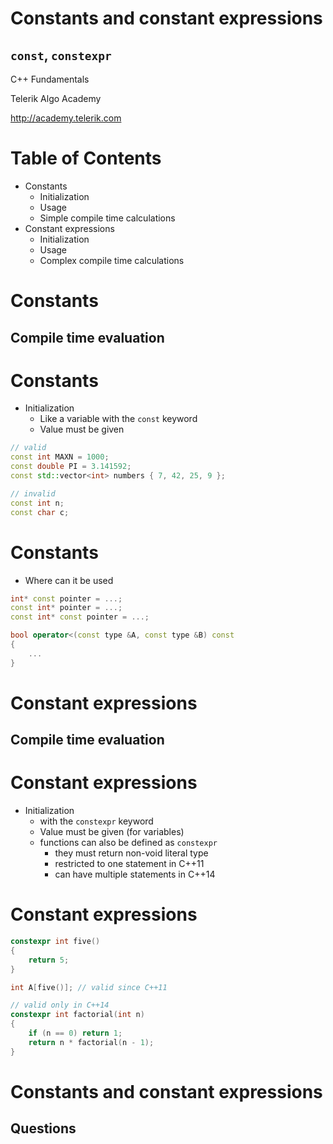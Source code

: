 <!-- section start -->
<!-- attr: {id: 'title', class: 'slide-title', hasScriptWrapper: true} -->
# Constants and constant expressions
## `const`, `constexpr`

<div class="signature">
    <p class="signature-course">C++ Fundamentals</p>
    <p class="signature-initiative">Telerik Algo Academy</p>
    <a href="http://academy.telerik.com" class="signature-link">http://academy.telerik.com</a>
</div>

<!-- section start -->
<!-- attr: {id: 'table-of-contents'} -->
# Table of Contents
- Constants
  - Initialization
  - Usage
  - Simple compile time calculations
- Constant expressions
  - Initialization
  - Usage
  - Complex compile time calculations

<!-- section start -->
<!-- attr: {class: 'slide-section'} -->
# Constants
## Compile time evaluation

<!-- attr: {hasScriptWrapper: true} -->
# Constants
- Initialization
  - Like a variable with the `const` keyword
  - Value must be given

```cpp
// valid
const int MAXN = 1000;
const double PI = 3.141592;
const std::vector<int> numbers { 7, 42, 25, 9 };

// invalid
const int n;
const char c;
```

<!-- attr: {hasScriptWrapper: true} -->
# Constants
- Where can it be used

```cpp
int* const pointer = ...;
const int* pointer = ...;
const int* const pointer = ...;

bool operator<(const type &A, const type &B) const
{
	...
}
```

<!-- section start -->
<!-- attr: {class: 'slide-section'} -->
# Constant expressions
## Compile time evaluation

<!-- attr: {} -->
# Constant expressions
- Initialization
  - with the `constexpr` keyword
  - Value must be given (for variables)
  - functions can also be defined as `constexpr`
    - they must return non-void literal type
    - restricted to one statement in C++11
    - can have multiple statements in C++14

<!-- attr: {} -->
# Constant expressions

```cpp
constexpr int five()
{
	return 5;
}

int A[five()]; // valid since C++11

// valid only in C++14
constexpr int factorial(int n)
{
	if (n == 0) return 1;
	return n * factorial(n - 1);
}
```

<!-- section start -->
<!-- attr: { class: 'slide-questions'} -->
# Constants and constant expressions
## Questions
